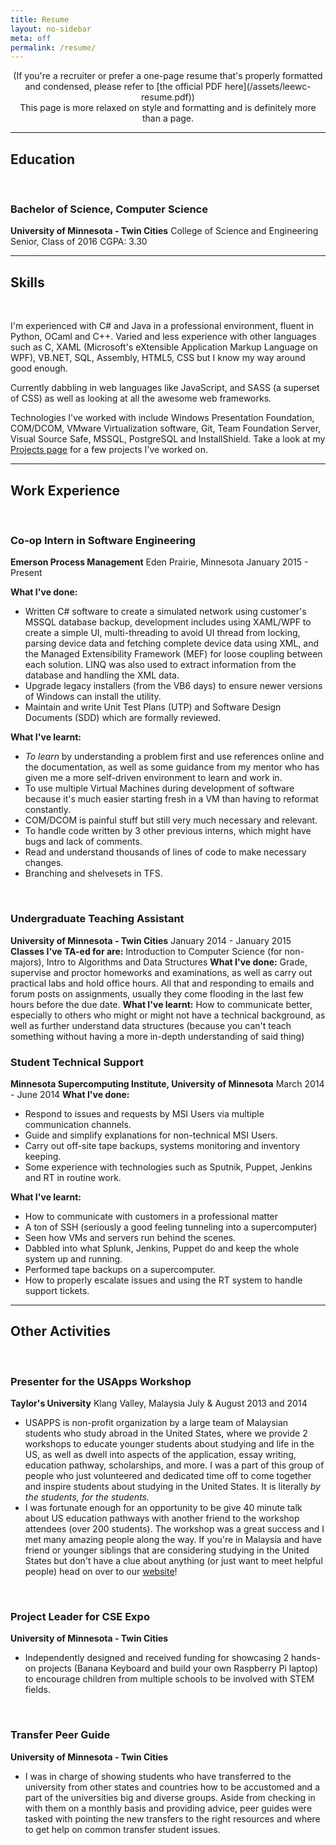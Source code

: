 ```yaml
---
title: Resume
layout: no-sidebar
meta: off
permalink: /resume/
---
```


<div style="text-align: center" markdown="1"> (If you're a recruiter or prefer a one-page resume that's properly formatted and condensed, please refer to [the official PDF here](/assets/leewc-resume.pdf)) 
<br /> This page is more relaxed on style and formatting and is definitely more than a page. 
</div>

------

## Education  
<br />

### Bachelor of Science, Computer Science
**University of Minnesota - Twin Cities**
College of Science and Engineering
Senior, Class of 2016
CGPA: 3.30

------

## Skills  
<br /> 

I'm experienced with C# and Java in a professional environment, fluent in Python, OCaml and C++. Varied and less experience with other languages such as C, XAML (Microsoft's eXtensible Application Markup Language on WPF), VB.NET, SQL, Assembly, HTML5, CSS but I know my way around good enough.

Currently dabbling in web languages like JavaScript, and SASS (a superset of CSS) as well as looking at all the awesome web frameworks.

Technologies I've worked with include Windows Presentation Foundation, COM/DCOM, VMware Virtualization software, Git, Team Foundation Server, Visual Source Safe, MSSQL, PostgreSQL and InstallShield. Take a look at my [Projects page](/projects/) for a few projects I've worked on.

------

## Work Experience    
<br />

### Co-op Intern in Software Engineering
**Emerson Process Management**
Eden Prairie, Minnesota
January 2015 - Present 

**What I've done:**
- Written C# software to create a simulated network using customer's MSSQL database backup, development includes using XAML/WPF to create a simple UI, multi-threading to avoid UI thread from locking, parsing device data and fetching complete device data using XML, and the Managed Extensibility Framework (MEF) for loose coupling between each solution. LINQ was also used to extract information from the database and handling the XML data.
- Upgrade legacy installers (from the VB6 days) to ensure newer versions of Windows can install the utility.
- Maintain and write Unit Test Plans (UTP) and Software Design Documents (SDD) which are formally reviewed.

**What I've learnt:**
- *To learn* by understanding a problem first and use references online and the documentation, as well as some guidance from my mentor who has given me a more self-driven environment to learn and work in.
- To use multiple Virtual Machines during development of software because it's much easier starting fresh in a VM than having to reformat constantly.
- COM/DCOM is painful stuff but still very much necessary and relevant.
- To handle code written by 3 other previous interns, which might have bugs and lack of comments.
- Read and understand thousands of lines of code to make necessary changes. 
- Branching and shelvesets in TFS.
<br />

### Undergraduate Teaching Assistant
**University of Minnesota - Twin Cities**
January 2014 - January 2015
**Classes I've TA-ed for are:** Introduction to Computer Science (for non-majors),  Intro to Algorithms and Data Structures
**What I've done:**	Grade, supervise and proctor homeworks and examinations, as well as carry out practical labs and hold office hours. All that and responding to emails and forum posts on assignments, usually they come flooding in the last few hours before the due date. 
**What I've learnt:** How to communicate better, especially to others who might or might not have a technical background, as well as further understand data structures (because you can't teach something without having a more in-depth understanding of said thing)
<br />

### Student Technical Support 
**Minnesota Supercomputing Institute, University of Minnesota**
March 2014 - June 2014
**What I've done:**
- Respond to issues and requests by MSI Users via multiple communication channels. 
- Guide and simplify explanations for non-technical MSI Users.
- Carry out off-site tape backups, systems monitoring and inventory keeping.
- Some experience with technologies such as Sputnik, Puppet, Jenkins and RT in routine work.

**What I've learnt:**
- How to communicate with customers in a professional matter
- A ton of SSH (seriously a good feeling tunneling into a supercomputer)
- Seen how VMs and servers run behind the scenes.
- Dabbled into what Splunk, Jenkins, Puppet do and keep the whole system up and running.
- Performed tape backups on a supercomputer. 
- How to properly escalate issues and using the RT system to handle support tickets.

-------

## Other Activities
<br />

### Presenter for the USApps Workshop
**Taylor's University**
Klang Valley, Malaysia
July & August 2013 and 2014
- USAPPS is non-profit organization by a large team of Malaysian students who study abroad in the United States, where we provide 2 workshops to educate younger students about studying and life in the US, as well as dwell into aspects of the application, essay writing, education pathway, scholarships, and more. I was a part of this group of people who just volunteered and dedicated time off to come together and inspire students about studying in the United States. It is literally *by the students, for the students.*
- I was fortunate enough for an opportunity to be give 40 minute talk about US education pathways with another friend to the workshop attendees (over 200 students). The workshop was a great success and I met many amazing people along the way. If you're in Malaysia and have friend or younger siblings that are considering studying in the United States but don't have a clue about anything (or just want to meet helpful people) head on over to our [website](http://www.usapps.org/)!
<br />

### Project Leader for CSE Expo
**University of Minnesota - Twin Cities**
- Independently designed and received funding for showcasing 2 hands-on projects (Banana Keyboard and build your own Raspberry Pi laptop) to encourage children from multiple schools to be involved with STEM fields.
<br />

### Transfer Peer Guide
**University of Minnesota - Twin Cities**
- I was in charge of showing students who have transferred to the university from other states and countries how to be accustomed and a part of the universities big and diverse groups. Aside from checking in with them on a monthly basis and providing advice, peer guides were tasked with pointing the new transfers to the right resources and where to get help on common transfer student issues. 
